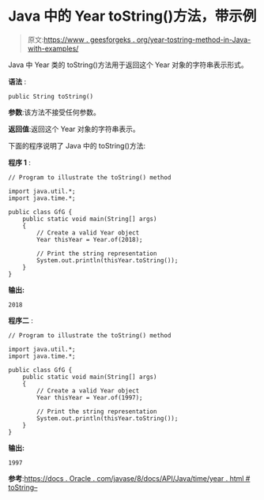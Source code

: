 # Java 中的 Year toString()方法，带示例

> 原文:[https://www . geesforgeks . org/year-tostring-method-in-Java-with-examples/](https://www.geeksforgeeks.org/year-tostring-method-in-java-with-examples/)

Java 中 Year 类的 toString()方法用于返回这个 Year 对象的字符串表示形式。

**语法** :

```
public String toString()

```

**参数**:该方法不接受任何参数。

**返回值**:返回这个 Year 对象的字符串表示。

下面的程序说明了 Java 中的 toString()方法:

**程序 1** :

```
// Program to illustrate the toString() method

import java.util.*;
import java.time.*;

public class GfG {
    public static void main(String[] args)
    {
        // Create a valid Year object
        Year thisYear = Year.of(2018);

        // Print the string representation
        System.out.println(thisYear.toString());
    }
}
```

**输出:**

```
2018

```

**程序二** :

```
// Program to illustrate the toString() method

import java.util.*;
import java.time.*;

public class GfG {
    public static void main(String[] args)
    {
        // Create a valid Year object
        Year thisYear = Year.of(1997);

        // Print the string representation
        System.out.println(thisYear.toString());
    }
}
```

**输出:**

```
1997

```

**参考**:[https://docs . Oracle . com/javase/8/docs/API/Java/time/year . html # toString–](https://docs.oracle.com/javase/8/docs/api/java/time/Year.html#toString--)